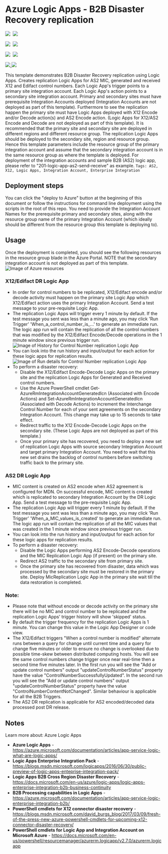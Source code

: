 # Azure Logic Apps - B2B Disaster Recovery replication

<IMG SRC="https://azurequickstartsservice.blob.core.windows.net/badges/201-logic-app-b2b-disaster-recovery-replication/PublicLastTestDate.svg" />&nbsp;
<IMG SRC="https://azurequickstartsservice.blob.core.windows.net/badges/201-logic-app-b2b-disaster-recovery-replication/PublicDeployment.svg" />&nbsp;

<IMG SRC="https://azurequickstartsservice.blob.core.windows.net/badges/201-logic-app-b2b-disaster-recovery-replication/FairfaxLastTestDate.svg" />&nbsp;
<IMG SRC="https://azurequickstartsservice.blob.core.windows.net/badges/201-logic-app-b2b-disaster-recovery-replication/FairfaxDeployment.svg" />&nbsp;

<IMG SRC="https://azurequickstartsservice.blob.core.windows.net/badges/201-logic-app-b2b-disaster-recovery-replication/BestPracticeResult.svg" />&nbsp;
<IMG SRC="https://azurequickstartsservice.blob.core.windows.net/badges/201-logic-app-b2b-disaster-recovery-replication/CredScanResult.svg" />&nbsp;

<a href="https://portal.azure.com/#create/Microsoft.Template/uri/https%3A%2F%2Fraw.githubusercontent.com%2FAzure%2Fazure-quickstart-templates%2Fmaster%2F201-logic-app-b2b-disaster-recovery-replication%2Fazuredeploy.json" target="_blank">
    <img src="https://raw.githubusercontent.com/Azure/azure-quickstart-templates/master/1-CONTRIBUTION-GUIDE/images/deploytoazure.svg?sanitize=true"/>
</a>
<a href="http://armviz.io/#/?load=https%3A%2F%2Fraw.githubusercontent.com%2FAzure%2Fazure-quickstart-templates%2Fmaster%2F201-logic-app-b2b-disaster-recovery-replication%2Fazuredeploy.json" target="_blank">
    <img src="https://raw.githubusercontent.com/Azure/azure-quickstart-templates/master/1-CONTRIBUTION-GUIDE/images/visualizebutton.svg?sanitize=true"/>
</a>

This template demonstrates B2B Disaster Recovery replication using Logic Apps. Creates replication Logic Apps for AS2 MIC, generated and received X12 and Edifact control numbers. Each Logic App's trigger points to a primary site integration account. Each Logic App's action points to a secondary site integration account. Primary and secondary sites must have prerequisite Integration Accounts deployed (Integration Accounts are not deployed as part of this template). Furthermore to see the replication happen the primary site must have Logic Apps deployed with X12 Encode and/or Decode action(s) and AS2 Encode action. (Logic Apps for X12/AS2 Encode and Decode are not deployed as part of this template).
It is recommended that the primary site and secondary site are deployed in different regions and different resource group. The replication Logic Apps should be deployed to the secondary site, region and resource group. Hence this template parameters include the resource group of the primary integration account and assume that the secondary integration account is in the same resource group as where the template is deployed.
For deployment of the integration accounts and sample B2B (AS2) logic app, please refer to "201-logic-app-as2-send-receive" as example.
`Tags: AS2, X12, Logic Apps, Integration Account, Enterprise Integration`

## Deployment steps

You can click the "deploy to Azure" button at the beginning of this document or follow the instructions for command line deployment using the scripts in the root of this repo.
You need to provide the Integration Account Names for the prerequisite primary and secondary sites, along with the resource group name of the primary Integration Account (which ideally should be different from the resource group this template is deploying to).

## Usage

Once the deployment is completed, you should see the following resources in the resource group blade in the Azure Portal. NOTE that the secondary integration account is not deployed as part of this template.
![Image of Azure resources](https://raw.githubusercontent.com/Azure/azure-quickstart-templates/master/201-logic-app-b2b-disaster-recovery-replication/images/azure-resources.png "Azure resources")

### X12/Edifact DR Logic App ###
- In order for control numbers to be replicated, X12/Edifact encode and/or decode activity must happen on the primary site Logic App which X12/Edifact action uses the primary Integration Account. Send a test message to your pre-requisite Logic App.
- The replication Logic Apps will trigger every 1 minute by default. If the test message you sent was less than a minute ago, you may click 'Run Trigger' 'When_a_control_number_is_...' to generate an immediate run. The logic app run will contain the replication of all the control numbers that was modified by the X12/Edifact Encode/Decode operations in the 1 minute window since previous trigger run.
![Image of History for Control Number replication Logic App](https://raw.githubusercontent.com/Azure/azure-quickstart-templates/master/201-logic-app-b2b-disaster-recovery-replication/images/cn-replication-history.png "History for Control Number replication Logic App")
- You can look into the run history and input/output for each action for these logic apps for replication results.
![Image of Run details for Control Number replication Logic App](https://raw.githubusercontent.com/Azure/azure-quickstart-templates/master/201-logic-app-b2b-disaster-recovery-replication/images/cn-run-details.png "Run details for Control Number replication Logic App")
- To perform a disaster recovery:
  - Disable the X12/Edifact Encode-Decode Logic Apps on the primary site and the replication Logic Apps for Generated and Received control numbers.
  - Use the Azure PowerShell cmdlet Get-AzureRmIntegrationAccountGeneratedIcn (Associated with Encode Actions) and Set-AzureRmIntegrationAccountGeneratedIcn (Associated with Decode Actions) to increment the Interchange Control Number for each of your sent agreements on the secondary Integration Account. This change may take up to 15 seconds to take effect.
  - Redirect traffic to the X12 Encode-Decode Logic Apps on the secondary site. (These Logic Apps are not deployed as part of this template.)
  - Once your primary site has recovered, you need to deploy a new set of replication Logic Apps with source secondary Integration Account and target primary Integration Account. You need to wait that this new set drains the backlog of control numbers before switching traffic back to the primary site.

### AS2 DR Logic App ###
- MIC content is created on AS2 encode when AS2 agreement is configured for MDN. On successful encode, MIC content is created which is replicated to secondary Integration Account by the DR Logic App. Send a test message to the pre-requisite Logic App.
- The replication Logic App will trigger every 1 minute by default.  If the test message you sent was less than a minute ago, you may click 'Run Trigger' 'When_a_MIC_values_is_created' to generate an immediate run. The logic app run will contain the replication of all the MIC values that was created in the 1 minute window since previous trigger run.
- You can look into the run history and input/output for each action for these logic apps for replication results.
- To perform a disaster recovery:
  - Disable the Logic Apps performing AS2 Encode-Decode operations and the MIC Replication Logic App (if present) on the primary site.
  - Redirect AS2 traffic to the secondary site from primary site.
  - Once the primary site has recovered from disaster, data which was processed by the secondary site must be restored in the primary site. Deploy MicReplication Logic App in the primary site wait till the data restoration is completed.

### Note: ###
  - Please note that without encode or decode activity on the primary site there will be no MIC and control number to be replicated and the replication Logic Apps' trigger history will show 'skipped' status.
  - By default the trigger frequency for the replication Logic Apps is 1 minute. You can change this value in the Logic App Designer or code view.
  - The X12/Edifact triggers "When a control number is modified" alternate runs between a query for change until current time and a query for change five minutes or older to ensure no change is overlooked due to possible time-skew between distributed computing hosts. You will see the same control numbers change trigger once near real-time then a second time five minutes later. In the first run you will see the "Add or update control numbers" output "updateControlNumberStatus" property have the value "ControlNumberSuccessfullyUpdated". In the second run you will see the "Add or update control numbers" output "updateControlNumberStatus" property have the value "ControlNumberContentNotChanged". Similar behaviour is applicable for all the B2B Triggers.
  - The AS2 DR replication is applicable for AS2 encoded/decoded data processed post DR release.

## Notes

Learn more about: Azure Logic Apps
* **Azure Logic Apps** - https://azure.microsoft.com/documentation/articles/app-service-logic-what-are-logic-apps/
* **Logic Apps Enterprise Integration Pack** - https://blogs.msdn.microsoft.com/logicapps/2016/06/30/public-preview-of-logic-apps-enteprise-integration-pack/
* **Logic Apps B2B Cross Region Disaster Recovery** - https://docs.microsoft.com/en-us/azure/logic-apps/logic-apps-enterprise-integration-b2b-business-continuity
* **B2B Processing capabilities in Logic Apps** - https://azure.microsoft.com/documentation/articles/app-service-logic-enterprise-integration-b2b/
* **PowerShell cmdlets for X12 connector disaster recovery** - https://blogs.msdn.microsoft.com/david_burgs_blog/2017/03/09/fresh-of-the-press-new-azure-powershell-cmdlets-for-upcoming-x12-connector-disaster-recovery/
* **PowerShell cmdlets for Logic App and Integration Account on Microsoft Azure** - https://docs.microsoft.com/en-us/powershell/resourcemanager/azurerm.logicapp/v2.7.0/azurerm.logicapp

